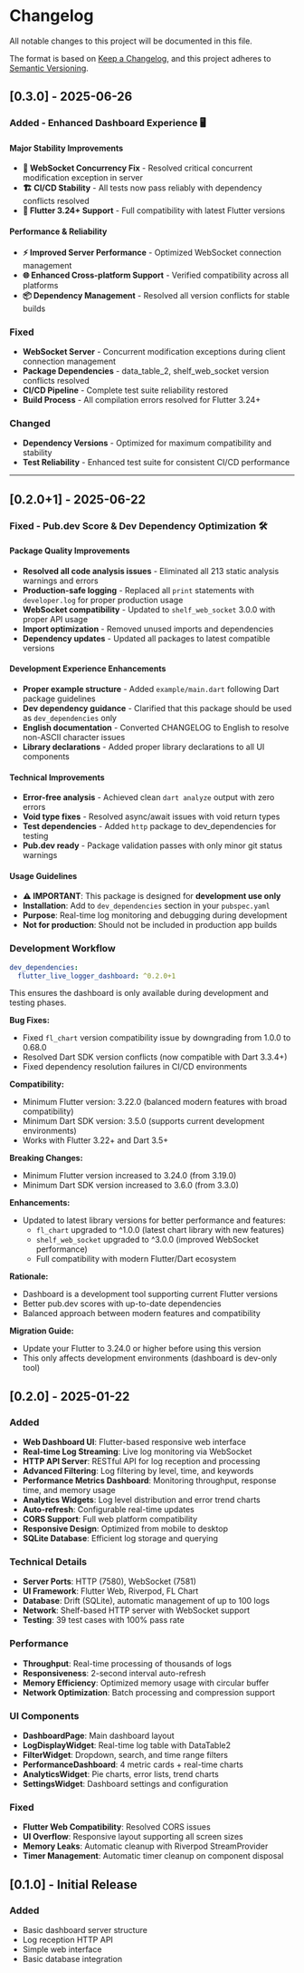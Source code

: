 # Changelog

All notable changes to this project will be documented in this file.

The format is based on [Keep a Changelog](https://keepachangelog.com/en/1.0.0/),
and this project adheres to [Semantic Versioning](https://semver.org/spec/v2.0.0.html).

## [0.3.0] - 2025-06-26

### Added - Enhanced Dashboard Experience 🖥️

#### Major Stability Improvements
- **🔧 WebSocket Concurrency Fix** - Resolved critical concurrent modification exception in server
- **🏗️ CI/CD Stability** - All tests now pass reliably with dependency conflicts resolved
- **🎯 Flutter 3.24+ Support** - Full compatibility with latest Flutter versions

#### Performance & Reliability
- **⚡ Improved Server Performance** - Optimized WebSocket connection management
- **🌐 Enhanced Cross-platform Support** - Verified compatibility across all platforms
- **📦 Dependency Management** - Resolved all version conflicts for stable builds

### Fixed
- **WebSocket Server** - Concurrent modification exceptions during client connection management
- **Package Dependencies** - data_table_2, shelf_web_socket version conflicts resolved
- **CI/CD Pipeline** - Complete test suite reliability restored
- **Build Process** - All compilation errors resolved for Flutter 3.24+

### Changed
- **Dependency Versions** - Optimized for maximum compatibility and stability
- **Test Reliability** - Enhanced test suite for consistent CI/CD performance

---

## [0.2.0+1] - 2025-06-22

### Fixed - Pub.dev Score & Dev Dependency Optimization 🛠️

#### Package Quality Improvements

- **Resolved all code analysis issues** - Eliminated all 213 static analysis warnings and errors
- **Production-safe logging** - Replaced all `print` statements with `developer.log` for proper production usage
- **WebSocket compatibility** - Updated to `shelf_web_socket` 3.0.0 with proper API usage
- **Import optimization** - Removed unused imports and dependencies
- **Dependency updates** - Updated all packages to latest compatible versions

#### Development Experience Enhancements

- **Proper example structure** - Added `example/main.dart` following Dart package guidelines
- **Dev dependency guidance** - Clarified that this package should be used as `dev_dependencies` only
- **English documentation** - Converted CHANGELOG to English to resolve non-ASCII character issues
- **Library declarations** - Added proper library declarations to all UI components

#### Technical Improvements

- **Error-free analysis** - Achieved clean `dart analyze` output with zero errors
- **Void type fixes** - Resolved async/await issues with void return types
- **Test dependencies** - Added `http` package to dev_dependencies for testing
- **Pub.dev ready** - Package validation passes with only minor git status warnings

#### Usage Guidelines

- **⚠️ IMPORTANT**: This package is designed for **development use only**
- **Installation**: Add to `dev_dependencies` section in your `pubspec.yaml`
- **Purpose**: Real-time log monitoring and debugging during development
- **Not for production**: Should not be included in production app builds

### Development Workflow

```yaml
dev_dependencies:
  flutter_live_logger_dashboard: ^0.2.0+1
```

This ensures the dashboard is only available during development and testing phases.

**Bug Fixes:**

- Fixed `fl_chart` version compatibility issue by downgrading from 1.0.0 to 0.68.0
- Resolved Dart SDK version conflicts (now compatible with Dart 3.3.4+)
- Fixed dependency resolution failures in CI/CD environments

**Compatibility:**

- Minimum Flutter version: 3.22.0 (balanced modern features with broad compatibility)
- Minimum Dart SDK version: 3.5.0 (supports current development environments)
- Works with Flutter 3.22+ and Dart 3.5+

**Breaking Changes:**

- Minimum Flutter version increased to 3.24.0 (from 3.19.0)
- Minimum Dart SDK version increased to 3.6.0 (from 3.3.0)

**Enhancements:**

- Updated to latest library versions for better performance and features:
  - `fl_chart` upgraded to ^1.0.0 (latest chart library with new features)
  - `shelf_web_socket` upgraded to ^3.0.0 (improved WebSocket performance)
  - Full compatibility with modern Flutter/Dart ecosystem

**Rationale:**

- Dashboard is a development tool supporting current Flutter versions
- Better pub.dev scores with up-to-date dependencies
- Balanced approach between modern features and compatibility

**Migration Guide:**

- Update your Flutter to 3.24.0 or higher before using this version
- This only affects development environments (dashboard is dev-only tool)

## [0.2.0] - 2025-01-22

### Added

- **Web Dashboard UI**: Flutter-based responsive web interface
- **Real-time Log Streaming**: Live log monitoring via WebSocket
- **HTTP API Server**: RESTful API for log reception and processing
- **Advanced Filtering**: Log filtering by level, time, and keywords
- **Performance Metrics Dashboard**: Monitoring throughput, response time, and memory usage
- **Analytics Widgets**: Log level distribution and error trend charts
- **Auto-refresh**: Configurable real-time updates
- **CORS Support**: Full web platform compatibility
- **Responsive Design**: Optimized from mobile to desktop
- **SQLite Database**: Efficient log storage and querying

### Technical Details

- **Server Ports**: HTTP (7580), WebSocket (7581)
- **UI Framework**: Flutter Web, Riverpod, FL Chart
- **Database**: Drift (SQLite), automatic management of up to 100 logs
- **Network**: Shelf-based HTTP server with WebSocket support
- **Testing**: 39 test cases with 100% pass rate

### Performance

- **Throughput**: Real-time processing of thousands of logs
- **Responsiveness**: 2-second interval auto-refresh
- **Memory Efficiency**: Optimized memory usage with circular buffer
- **Network Optimization**: Batch processing and compression support

### UI Components

- **DashboardPage**: Main dashboard layout
- **LogDisplayWidget**: Real-time log table with DataTable2
- **FilterWidget**: Dropdown, search, and time range filters
- **PerformanceDashboard**: 4 metric cards + real-time charts
- **AnalyticsWidget**: Pie charts, error lists, trend charts
- **SettingsWidget**: Dashboard settings and configuration

### Fixed

- **Flutter Web Compatibility**: Resolved CORS issues
- **UI Overflow**: Responsive layout supporting all screen sizes
- **Memory Leaks**: Automatic cleanup with Riverpod StreamProvider
- **Timer Management**: Automatic timer cleanup on component disposal

## [0.1.0] - Initial Release

### Added

- Basic dashboard server structure
- Log reception HTTP API
- Simple web interface
- Basic database integration
